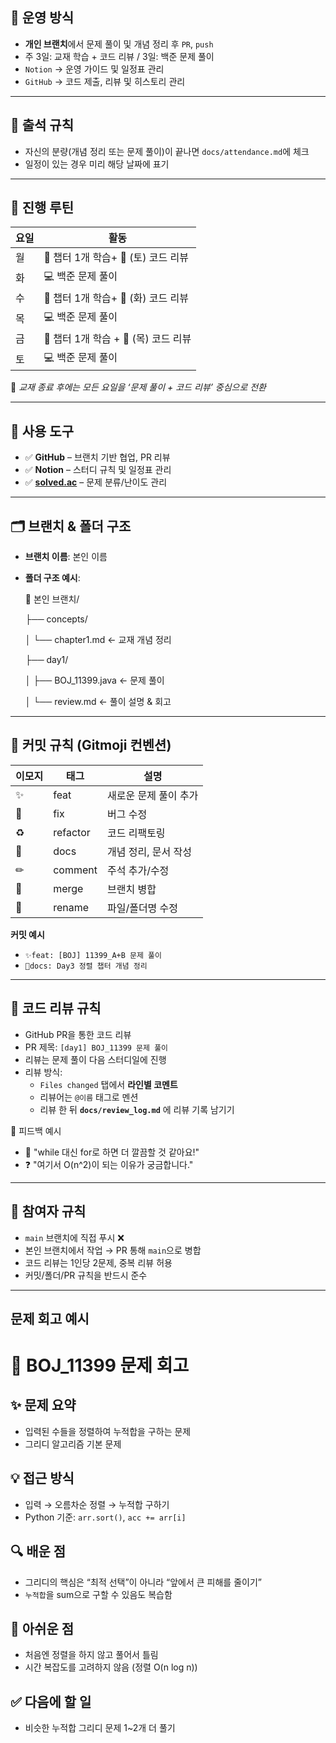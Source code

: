 ## 📅 운영 방식

- **개인 브랜치**에서 문제 풀이 및 개념 정리 후 `PR`, `push`
- 주 3일: 교재 학습 + 코드 리뷰 / 3일: 백준 문제 풀이
- `Notion` → 운영 가이드 및 일정표 관리
- `GitHub` → 코드 제출, 리뷰 및 히스토리 관리

---

## 📌 출석 규칙

- 자신의 분량(개념 정리 또는 문제 풀이)이 끝나면 `docs/attendance.md`에 체크
- 일정이 있는 경우 미리 해당 날짜에 표기

---

## 🔁 진행 루틴

| 요일 | 활동 |
| --- | --- |
| 월 | 📘 챕터 1개 학습+ 🤝 (토) 코드 리뷰 |
| 화 | 💻 백준 문제 풀이  |
| 수 | 📘 챕터 1개 학습+ 🤝 (화) 코드 리뷰 |
| 목 | 💻 백준 문제 풀이  |
| 금 | 📘 챕터 1개 학습 + 🤝 (목) 코드 리뷰 |
| 토 | 💻 백준 문제 풀이 |

📌 *교재 종료 후에는 모든 요일을 ‘문제 풀이 + 코드 리뷰’ 중심으로 전환*

---

## 🔗 사용 도구

- ✅ **GitHub** – 브랜치 기반 협업, PR 리뷰
- ✅ **Notion** – 스터디 규칙 및 일정표 관리
- ✅ [**solved.ac**](https://solved.ac/) – 문제 분류/난이도 관리

---

## 🗂 브랜치 & 폴더 구조

- **브랜치 이름**: 본인 이름
- **폴더 구조 예시**:
    
    📁 본인 브랜치/
    
    ├── concepts/
    
    │   └── chapter1.md              ← 교재 개념 정리
    
    ├── day1/
    
    │   ├── BOJ_11399.java       ← 문제 풀이
    
    │   └── review.md            ← 풀이 설명 & 회고
    

---

## 📝 커밋 규칙 (Gitmoji 컨벤션)

| 이모지 | 태그 | 설명 |
| --- | --- | --- |
| ✨ | feat | 새로운 문제 풀이 추가 |
| 🐛 | fix | 버그 수정 |
| ♻ | refactor | 코드 리팩토링 |
| 📝 | docs | 개념 정리, 문서 작성 |
| ✏ | comment | 주석 추가/수정 |
| 🔀 | merge | 브랜치 병합 |
| 🚚 | rename | 파일/폴더명 수정 |

**커밋 예시**

- `✨feat: [BOJ] 11399_A+B 문제 풀이`
- `📝docs: Day3 정렬 챕터 개념 정리`

---

## 🤝 코드 리뷰 규칙

- GitHub PR을 통한 코드 리뷰
- PR 제목: `[day1] BOJ_11399 문제 풀이`
- 리뷰는 문제 풀이 다음 스터디일에 진행
- 리뷰 방식:
    - `Files changed` 탭에서 **라인별 코멘트**
    - 리뷰어는 `@이름` 태그로 멘션
    - 리뷰 한 뒤  **`docs/review_log.md`** 에 리뷰 기록 남기기

💬 피드백 예시

- 💬 "while 대신 for로 하면 더 깔끔할 것 같아요!"
- ❓ "여기서 O(n^2)이 되는 이유가 궁금합니다."

---

## 📌 참여자 규칙

- `main` 브랜치에 직접 푸시 ❌
- 본인 브랜치에서 작업 → PR 통해 `main`으로 병합
- 코드 리뷰는 1인당 2문제, 중복 리뷰 허용
- 커밋/폴더/PR 규칙을 반드시 준수

---

## 문제 회고 예시

# 🧠 BOJ_11399 문제 회고

## ✨ 문제 요약

- 입력된 수들을 정렬하여 누적합을 구하는 문제
- 그리디 알고리즘 기본 문제

## 💡 접근 방식

- 입력 → 오름차순 정렬 → 누적합 구하기
- Python 기준: `arr.sort()`, `acc += arr[i]`

## 🔍 배운 점

- 그리디의 핵심은 “최적 선택”이 아니라 “앞에서 큰 피해를 줄이기”
- `누적합`을 sum으로 구할 수 있음도 복습함

## 🤔 아쉬운 점

- 처음엔 정렬을 하지 않고 풀어서 틀림
- 시간 복잡도를 고려하지 않음 (정렬 O(n log n))

## ✅ 다음에 할 일

- 비슷한 누적합 그리디 문제 1~2개 더 풀기
